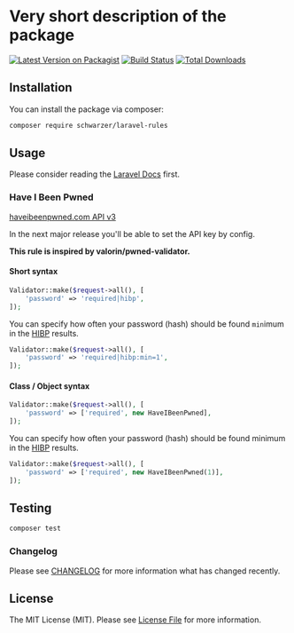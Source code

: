 # Very short description of the package

[![Latest Version on Packagist](https://img.shields.io/packagist/v/schwarzer/laravel-rules.svg?style=flat-square)](https://packagist.org/packages/schwarzer/laravel-rules)
[![Build Status](https://img.shields.io/travis/SchwarzerIT/laravel-rules/master.svg?style=flat-square)](https://travis-ci.com/github/SchwarzerIT/laravel-rules)
[![Total Downloads](https://img.shields.io/packagist/dt/schwarzer/laravel-rules.svg?style=flat-square)](https://packagist.org/packages/schwarzer/laravel-rules)

## Installation

You can install the package via composer:

```bash
composer require schwarzer/laravel-rules
```

## Usage

Please consider reading the [Laravel Docs](https://laravel.com/docs/8.x/validation) first.

### Have I Been Pwned
[haveibeenpwned.com API v3](https://haveibeenpwned.com/API/v3)

In the next major release you'll be able to set the API key by config. 

**This rule is inspired by valorin/pwned-validator.**

#### Short syntax
``` php
Validator::make($request->all(), [
    'password' => 'required|hibp',
]);
```

You can specify how often your password (hash) should be found `min`imum in the [HIBP](https://haveibeenpwned.com/) results.
``` php
Validator::make($request->all(), [
    'password' => 'required|hibp:min=1',
]);
```

#### Class / Object syntax
``` php
Validator::make($request->all(), [
    'password' => ['required', new HaveIBeenPwned],
]);
```

You can specify how often your password (hash) should be found minimum in the [HIBP](https://haveibeenpwned.com/) results.
``` php
Validator::make($request->all(), [
    'password' => ['required', new HaveIBeenPwned(1)],
]);
```

## Testing

``` bash
composer test
```

### Changelog

Please see [CHANGELOG](CHANGELOG.md) for more information what has changed recently.

## License

The MIT License (MIT). Please see [License File](LICENSE.md) for more information.
